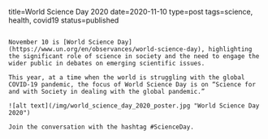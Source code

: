 title=World Science Day 2020
date=2020-11-10
type=post
tags=science, health, covid19
status=published
~~~~~~

November 10 is [World Science Day](https://www.un.org/en/observances/world-science-day), highlighting the significant role of science in society and the need to engage the wider public in debates on emerging scientific issues. 

This year, at a time when the world is struggling with the global COVID-19 pandemic, the focus of World Science Day is on “Science for and with Society in dealing with the global pandemic.”

![alt text](/img/world_science_day_2020_poster.jpg "World Science Day 2020")

Join the conversation with the hashtag #ScienceDay.